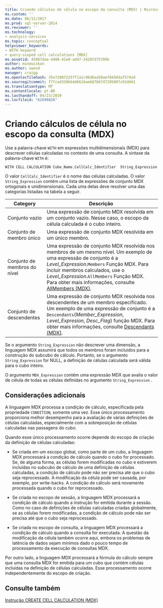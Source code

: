 ```yaml
---
title: Criando cálculos de célula no escopo da consulta (MDX) | Microsoft Docs
ms.custom: ''
ms.date: 06/13/2017
ms.prod: sql-server-2014
ms.reviewer: ''
ms.technology:
- analysis-services
ms.topic: conceptual
helpviewer_keywords:
- WITH keyword
- query-scoped cell calculations [MDX]
ms.assetid: 45987daa-4400-41e9-add7-2428fd75709b
author: minewiskan
ms.author: owend
manager: craigg
ms.openlocfilehash: 35e720872257f1a1c96d8aa50aef8458daf574ad
ms.sourcegitcommit: f7fced330b64d6616aeb8766747295807c92dd41
ms.translationtype: MT
ms.contentlocale: pt-BR
ms.lasthandoff: 04/23/2019
ms.locfileid: "62699826"
---
```

# <a name="creating-query-scoped-cell-calculations-mdx"></a>Criando cálculos de célula no escopo da consulta (MDX)
  Use a palavra-chave `WITH` em expressões multidimensionais (MDX) para descrever células calculadas no contexto de uma consulta. A sintaxe da palavra-chave `WITH` é:  
  
```  
WITH CELL CALCULATION Cube_Name.CellCalc_Identifier  String_Expression  
```  
  
 O valor `CellCalc_Identifier` é o nome das células calculadas. O valor `String_Expression` contém uma lista de expressões de conjunto MDX ortogonais e unidimensionais. Cada uma delas deve resolver uma das categorias listadas na tabela a seguir.  
  
|Category|Descrição|  
|--------------|-----------------|  
|Conjunto vazio|Uma expressão de conjunto MDX resolvida em um conjunto vazio. Nesse caso, o escopo da célula calculada é o cubo inteiro.|  
|Conjunto de membro único|Uma expressão de conjunto MDX resolvida em um único membro.|  
|Conjunto de membros do nível|Uma expressão de conjunto MDX resolvida nos membros de um mesmo nível. Um exemplo de uma expressão de conjunto é a *Level_Expression*.`Members` Função MDX. Para incluir membros calculados, use o *Level_Expression*.`AllMembers` Função MDX. Para obter mais informações, consulte [AllMembers &#40;MDX&#41;](/sql/mdx/allmembers-mdx).|  
|Conjunto de descendentes|Uma expressão de conjunto MDX resolvida nos descendentes de um membro especificado. Um exemplo de uma expressão de conjunto é a `Descendants`(*Member_Expression*, *Level_Expresion*, *Desc_Flag*) função MDX. Para obter mais informações, consulte [Descendants &#40;MDX&#41;](/sql/mdx/descendants-mdx).|  
  
 Se o argumento `String_Expression` não descrever uma dimensão, a linguagem MDX assumirá que todos os membros foram incluídos para a construção do subcubo de cálculo. Portanto, se o argumento `String_Expression` for NULL, a definição de células calculada será válida para o cubo inteiro.  
  
 O argumento `MDX_Expression` contém uma expressão MDX que avalia o valor de célula de todas as células definidas no argumento `String_Expression` .  
  
## <a name="additional-considerations"></a>Considerações adicionais  
 A linguagem MDX processa a condição de cálculo, especificada pela propriedade `CONDITION`, somente uma vez. Esse único processamento proporciona melhor desempenho para a avaliação de várias definições de células calculadas, especialmente com a sobreposição de células calculadas nas passagens do cubo.  
  
 Quando esse único processamento ocorre depende do escopo de criação da definição de células calculadas:  
  
-   Se criada em um escopo global, como parte de um cubo, a linguagem MDX processará a condição de cálculo quando o cubo for processado. Se, de alguma forma, as células forem modificadas no cubo e estiverem incluídas no subcubo de cálculo de uma definição de células calculadas, a condição de cálculo pode não ser precisa até que o cubo seja reprocessado. A modificação da célula pode ser causada, por exemplo, por write-backs. A condição de cálculo será novamente processada quando o cubo for reprocessado.  
  
-   Se criada no escopo de sessão, a linguagem MDX processará a condição de cálculo quando a instrução for emitida durante a sessão. Como no caso de definições de células calculadas criadas globalmente, se as células forem modificadas, a condição de cálculo pode não ser precisa até que o cubo seja reprocessado.  
  
-   Se criada no escopo de consulta, a linguagem MDX processará a condição de cálculo quando a consulta for executada. A questão da modificação da célula também ocorre aqui, embora os problemas de latência de dados sejam mínimos dado o pouco tempo de processamento da execução de consultas MDX.  
  
 Por outro lado, a linguagem MDX processará a fórmula do cálculo sempre que uma consulta MDX for emitida para um cubo que contém células incluídas na definição de células calculadas. Esse processamento ocorre independentemente do escopo de criação.  
  
## <a name="see-also"></a>Consulte também  
 [Instrução CREATE CELL CALCULATION &#40;MDX&#41;](/sql/mdx/mdx-data-definition-create-cell-calculation)  
  
  
